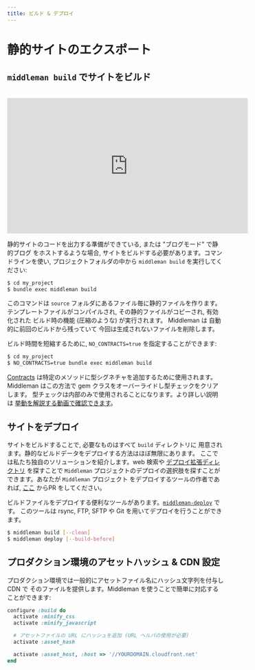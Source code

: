 ```yaml
---
title: ビルド & デプロイ
---
```


# 静的サイトのエクスポート

## `middleman build` でサイトをビルド

<br><iframe width="560" height="315" src="https://www.youtube.com/embed/S8b-aKlRdOs?rel=0" frameborder="0" allowfullscreen></iframe><br>

静的サイトのコードを出力する準備ができている, または "ブログモード" で静的ブログ
をホストするような場合, サイトをビルドする必要があります。コマンドラインを使い,
プロジェクトフォルダの中から `middleman build` を実行してください:

```bash
$ cd my_project
$ bundle exec middleman build
```

このコマンドは `source` フォルダにあるファイル毎に静的ファイルを作ります。
テンプレートファイルがコンパイルされ, その静的ファイルがコピーされ, 有効化された
ビルド時の機能 (圧縮のような) が実行されます。 Middleman は
自動的に前回のビルドから残っていて
今回は生成されないファイルを削除します。

ビルド時間を短縮するために, `NO_CONTRACTS=true` を指定することができます:

```bash
$ cd my_project
$ NO_CONTRACTS=true bundle exec middleman build
```

[Contracts] は特定のメソッドに型シグネチャを追加するために使用されます。
Middleman はこの方法で gem クラスをオーバーライドし型チェックをクリアします。
型チェックは内部のみで使用されることになります。より詳しい説明は
[挙動を解説する動画で確認できます][youtube]。

## サイトをデプロイ

サイトをビルドすることで, 必要なものはすべて `build` ディレクトリに
用意されます。静的なビルドデータをデプロイする方法はほぼ無限にあります。
ここでは私たち独自のソリューションを紹介します。web 検索や
[デプロイ拡張ディレクトリ][extension directory] を探すことで `Middleman`
プロジェクトのデプロイの選択肢を探すことができます。あなたが `Middleman` プロジェクト
をデプロイするツールの作者であれば, [ここ][directory] からPR をしてください。

ビルドファイルをデプロイする便利なツールがあります。[`middleman-deploy`] です。
このツールは rsync, FTP, SFTP や Git を用いてデプロイを行うことができます。

```bash
$ middleman build [--clean]
$ middleman deploy [--build-before]
```

## プロダクション環境のアセットハッシュ & CDN 設定

プロダクション環境では一般的にアセットファイル名にハッシュ文字列を付与し CDN で
そのファイルを提供します。Middleman を使うことで簡単に対応することができます:

```ruby
configure :build do
  activate :minify_css
  activate :minify_javascript

  # アセットファイルの URL にハッシュを追加 (URL ヘルパの使用が必要)
  activate :asset_hash

  activate :asset_host, :host => '//YOURDOMAIN.cloudfront.net'
end
```

  [extension directory]: https://directory.middlemanapp.com/#/extensions/deployment
  [directory]: https://github.com/middleman/middleman-directory
  [`middleman-deploy`]: https://github.com/middleman-contrib/middleman-deploy
  [youtube]: https://www.youtube.com/watch?v=W7qj_WFClls
  [contracts]: https://github.com/egonSchiele/contracts.ruby
